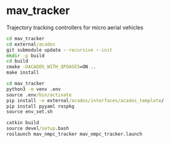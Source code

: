 # mav_tracker
Trajectory tracking controllers for micro aerial vehicles 

```cmd
cd mav_tracker
cd external/acados
git submodule update --recursive --init
mkdir -p build
cd build
cmake -DACADOS_WITH_QPOASES=ON ..
make install
``` 

```cmd
cd mav_tracker
python3 -m venv .env
source .env/bin/activate
pip install -e external/acados/interfaces/acados_template/
pip install pyyaml rospkg
source env_set.sh
```

```cmd
catkin build
source devel/setup.bash
roslaunch mav_nmpc_tracker mav_nmpc_tracker.launch
```
